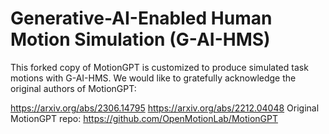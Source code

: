 # Generative-AI-Enabled Human Motion Simulation (G-AI-HMS)

This forked copy of MotionGPT is customized to produce simulated task motions with G-AI-HMS. We would like to gratefully acknowledge the original authors of MotionGPT:

https://arxiv.org/abs/2306.14795
https://arxiv.org/abs/2212.04048
Original MotionGPT repo: https://github.com/OpenMotionLab/MotionGPT
